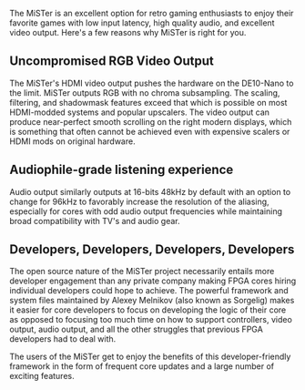 The MiSTer is an excellent option for retro gaming enthusiasts to enjoy their favorite games with low input latency, high quality audio, and excellent video output. Here's a few reasons why MiSTer is right for you.

## Uncompromised RGB Video Output

The MiSTer's HDMI video output pushes the hardware on the DE10-Nano to the limit. MiSTer outputs RGB with no chroma subsampling. The scaling, filtering, and shadowmask features exceed that which is possible on most HDMI-modded systems and popular upscalers. The video output can produce near-perfect smooth scrolling on the right modern displays, which is something that often cannot be achieved even with expensive scalers or HDMI mods on original hardware.

## Audiophile-grade listening experience

Audio output similarly outputs at 16-bits 48kHz by default with an option to change for 96kHz to favorably increase the resolution of the aliasing, especially for cores with odd audio output frequencies while maintaining broad compatibility with TV's and audio gear.

## Developers, Developers, Developers, Developers

The open source nature of the MiSTer project necessarily entails more developer engagement than any private company making FPGA cores hiring individual developers could hope to achieve. The powerful framework and system files maintained by Alexey Melnikov (also known as Sorgelig) makes it easier for core developers to focus on developing the logic of their core as opposed to focusing too much time on how to support controllers, video output, audio output, and all the other struggles that previous FPGA developers had to deal with.

The users of the MiSTer get to enjoy the benefits of this developer-friendly framework in the form of frequent core updates and a large number of exciting features.


